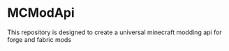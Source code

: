 # MCModApi
This repository is designed to create a universal minecraft modding api for forge and fabric mods
